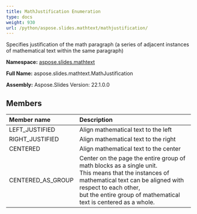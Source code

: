 ```yaml
---
title: MathJustification Enumeration
type: docs
weight: 930
url: /python/aspose.slides.mathtext/mathjustification/
---
```


Specifies justification of the math paragraph (a series of adjacent instances of mathematical text within the same paragraph)

**Namespace:** [aspose.slides.mathtext](/python/aspose.slides.mathtext/)

**Full Name:** aspose.slides.mathtext.MathJustification

**Assembly:**  Aspose.Slides Version: 22.1.0.0

## **Members**
|**Member name**|**Description**|
| :- | :- |
|LEFT_JUSTIFIED|Align mathematical text to the left|
|RIGHT_JUSTIFIED|Align mathematical text to the right|
|CENTERED|Align mathematical text to the center|
|CENTERED_AS_GROUP|Center on the page the entire group of math blocks as a single unit.<br/>            This means that the instances of mathematical text can be aligned with respect to each other, <br/>            but the entire group of mathematical text is centered as a whole.|

